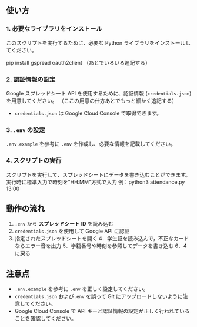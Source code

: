 ## 使い方

### 1. 必要なライブラリをインストール

このスクリプトを実行するために、必要な Python ライブラリをインストールしてください。

pip install gspread oauth2client
（あとでいろいろ追記する）

### 2. 認証情報の設定

Google スプレッドシート API を使用するために、認証情報 (`credentials.json`) を用意してください。
（ここの用意の仕方あとでもっと細かく追記する）

- `credentials.json` は Google Cloud Console で取得できます。

### 3. `.env` の設定

`.env.example` を参考に `.env` を作成し、必要な情報を記載してください。

### 4. スクリプトの実行

スクリプトを実行して、スプレッドシートにデータを書き込むことができます。
実行時に標準入力で時刻を"HH:MM"方式で入力
例：python3 attendance.py 13:00

## 動作の流れ

1. `.env` から **スプレッドシート ID** を読み込む
2. `credentials.json` を使用して Google API に認証
3. 指定されたスプレッドシートを開く
4．学生証を読み込んで，不正なカードならエラー音を出力
5．学籍番号や時刻を参照してデータを書き込む
6．4に戻る

## 注意点

- `.env.example` を参考に `.env` を正しく設定してください。
- `credentials.json` および`.env` を誤って Git にアップロードしないように注意してください。
- Google Cloud Console で API キーと認証情報の設定が正しく行われていることを確認してください。